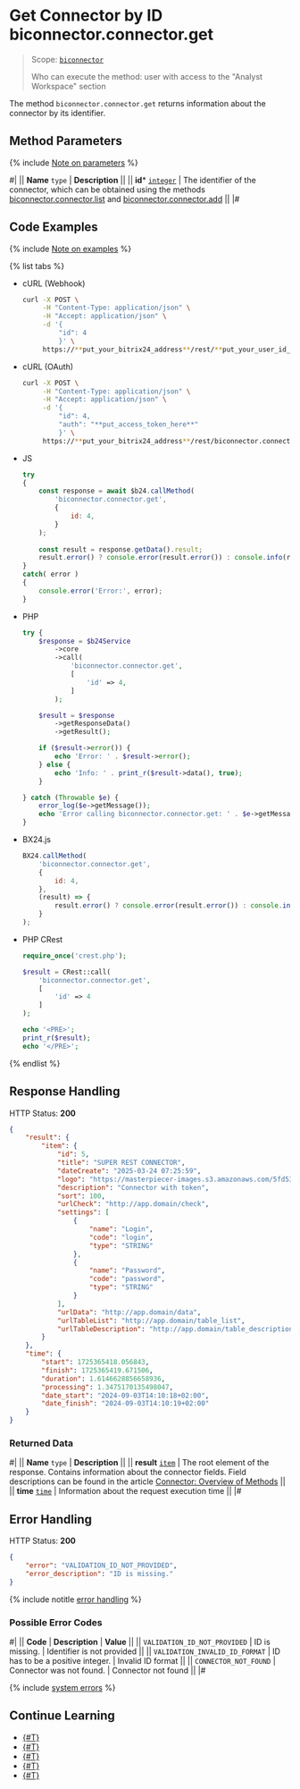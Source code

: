# Get Connector by ID biconnector.connector.get

> Scope: [`biconnector`](../../scopes/permissions.md)
>
> Who can execute the method: user with access to the "Analyst Workspace" section

The method `biconnector.connector.get` returns information about the connector by its identifier.

## Method Parameters

{% include [Note on parameters](../../../_includes/required.md) %}

#|
|| **Name**
`type` | **Description** ||
|| **id***
[`integer`](../../data-types.md) | The identifier of the connector, which can be obtained using the methods [biconnector.connector.list](./biconnector-connector-list.md) and [biconnector.connector.add](./biconnector-connector-add.md) ||
|#

## Code Examples

{% include [Note on examples](../../../_includes/examples.md) %}

{% list tabs %}

- cURL (Webhook)

    ```bash
    curl -X POST \
         -H "Content-Type: application/json" \
         -H "Accept: application/json" \
         -d '{
             "id": 4
             }' \
         https://**put_your_bitrix24_address**/rest/**put_your_user_id_here**/**put_your_webhook_here**/biconnector.connector.get
    ```

- cURL (OAuth)

    ```bash
    curl -X POST \
         -H "Content-Type: application/json" \
         -H "Accept: application/json" \
         -d '{
             "id": 4,
             "auth": "**put_access_token_here**"
             }' \
         https://**put_your_bitrix24_address**/rest/biconnector.connector.get
    ```

- JS

    ```js
    try
    {
    	const response = await $b24.callMethod(
    		'biconnector.connector.get',
    		{
    			id: 4,
    		}
    	);
    	
    	const result = response.getData().result;
    	result.error() ? console.error(result.error()) : console.info(result);
    }
    catch( error )
    {
    	console.error('Error:', error);
    }
    ```

- PHP

    ```php
    try {
        $response = $b24Service
            ->core
            ->call(
                'biconnector.connector.get',
                [
                    'id' => 4,
                ]
            );
    
        $result = $response
            ->getResponseData()
            ->getResult();
    
        if ($result->error()) {
            echo 'Error: ' . $result->error();
        } else {
            echo 'Info: ' . print_r($result->data(), true);
        }
    
    } catch (Throwable $e) {
        error_log($e->getMessage());
        echo 'Error calling biconnector.connector.get: ' . $e->getMessage();
    }
    ```

- BX24.js

    ```js
    BX24.callMethod(
        'biconnector.connector.get',
        {
            id: 4,
        },
        (result) => {
            result.error() ? console.error(result.error()) : console.info(result.data());
        }
    );
    ```

- PHP CRest

    ```php
    require_once('crest.php');

    $result = CRest::call(
        'biconnector.connector.get',
        [
            'id' => 4
        ]
    );

    echo '<PRE>';
    print_r($result);
    echo '</PRE>';
    ```

{% endlist %}


## Response Handling

HTTP Status: **200**

```json
{
    "result": {
        "item": {
            "id": 5,
            "title": "SUPER REST CONNECTOR",
            "dateCreate": "2025-03-24 07:25:59",
            "logo": "https://masterpiecer-images.s3.amazonaws.com/5fd531dca6427c7:upscaled",
            "description": "Connector with token",
            "sort": 100,
            "urlCheck": "http://app.domain/check",
            "settings": [
                {
                    "name": "Login",
                    "code": "login",
                    "type": "STRING"
                },
                {
                    "name": "Password",
                    "code": "password",
                    "type": "STRING"
                }
            ],
            "urlData": "http://app.domain/data",
            "urlTableList": "http://app.domain/table_list",
            "urlTableDescription": "http://app.domain/table_description"
        }
    },
    "time": {
        "start": 1725365418.056843,
        "finish": 1725365419.671506,
        "duration": 1.6146628856658936,
        "processing": 1.3475170135498047,
        "date_start": "2024-09-03T14:10:18+02:00",
        "date_finish": "2024-09-03T14:10:19+02:00"
    }
}
```

### Returned Data

#|
|| **Name**
`type` | **Description** ||
|| **result**
[`item`](../../data-types.md) | The root element of the response. Contains information about the connector fields. Field descriptions can be found in the article [Connector: Overview of Methods](./index.md#fields) ||
|| **time**
[`time`](../../data-types.md#time) | Information about the request execution time ||
|#                                                                         

## Error Handling

HTTP Status: **200**

```json
{
    "error": "VALIDATION_ID_NOT_PROVIDED",
    "error_description": "ID is missing."
}
```

{% include notitle [error handling](../../../_includes/error-info.md) %}

### Possible Error Codes

#|
|| **Code** | **Description** | **Value** ||
|| `VALIDATION_ID_NOT_PROVIDED` | ID is missing. | Identifier is not provided ||
|| `VALIDATION_INVALID_ID_FORMAT` | ID has to be a positive integer. | Invalid ID format ||
|| `CONNECTOR_NOT_FOUND` | Connector was not found. | Connector not found ||
|#

{% include [system errors](../../../_includes/system-errors.md) %}

## Continue Learning

- [{#T}](./biconnector-connector-update.md)
- [{#T}](./biconnector-connector-add.md)
- [{#T}](./biconnector-connector-list.md)
- [{#T}](./biconnector-connector-delete.md)
- [{#T}](./biconnector-connector-fields.md)